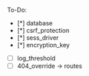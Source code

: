To-Do:
- [*] database
- [*] csrf_protection
- [*] sess_driver
- [*] encryption_key
- [ ] log_threshold
- [ ] 404_override -> routes